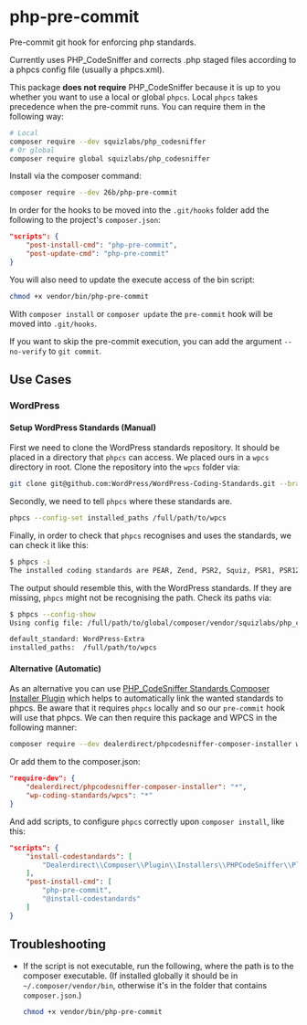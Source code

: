 # php-pre-commit

Pre-commit git hook for enforcing php standards.

Currently uses PHP_CodeSniffer and corrects .php staged files according to a phpcs config file (usually a phpcs.xml).

This package **does not require** PHP_CodeSniffer because it is up to you whether you want to use a local or global `phpcs`. Local `phpcs` takes precedence when the pre-commit runs. You can require them in the following way:

```bash
# Local
composer require --dev squizlabs/php_codesniffer
# Or global
composer require global squizlabs/php_codesniffer
```

Install via the composer command:

```bash
composer require --dev 26b/php-pre-commit
```

In order for the hooks to be moved into the `.git/hooks` folder add the following to the project's `composer.json`:

```json
"scripts": {
    "post-install-cmd": "php-pre-commit",
    "post-update-cmd": "php-pre-commit"
}
```

You will also need to update the execute access of the bin script:

```bash
chmod +x vendor/bin/php-pre-commit
```

With `composer install` or `composer update` the `pre-commit` hook will be moved into `.git/hooks`.

If you want to skip the pre-commit execution, you can add the argument `--no-verify` to `git commit`.

## Use Cases

### WordPress

#### Setup WordPress Standards (Manual)

First we need to clone the WordPress standards repository. It should be placed in a directory that `phpcs` can access. We placed ours in a `wpcs` directory in root. Clone the repository into the `wpcs` folder via:

```bash
git clone git@github.com:WordPress/WordPress-Coding-Standards.git --branch 2.3.0 wpcs
```

Secondly, we need to tell `phpcs` where these standards are.

```bash
phpcs --config-set installed_paths /full/path/to/wpcs
```

Finally, in order to check that `phpcs` recognises and uses the standards, we can check it like this:

```bash
$ phpcs -i
The installed coding standards are PEAR, Zend, PSR2, Squiz, PSR1, PSR12, WordPress, WordPress-Extra, WordPress-Docs and WordPress-Core
```

The output should resemble this, with the WordPress standards. If they are missing, `phpcs` might not be recognising the path. Check its paths via:

```bash
$ phpcs --config-show
Using config file: /full/path/to/global/composer/vendor/squizlabs/php_codesniffer/CodeSniffer.conf

default_standard: WordPress-Extra
installed_paths:  /full/path/to/wpcs
```

#### Alternative (Automatic)

As an alternative you can use [PHP_CodeSniffer Standards Composer Installer Plugin](https://github.com/Dealerdirect/phpcodesniffer-composer-installer) which helps to automatically link the wanted standards to phpcs. Be aware that it requires `phpcs` locally and so our `pre-commit` hook will use that phpcs. We can then require this package and WPCS in the following manner:

```bash
composer require --dev dealerdirect/phpcodesniffer-composer-installer wp-coding-standards/wpcs
```

Or add them to the composer.json:

```json
"require-dev": {
    "dealerdirect/phpcodesniffer-composer-installer": "*",
    "wp-coding-standards/wpcs": "*"
}
```

And add scripts, to configure `phpcs` correctly upon `composer install`, like this:

```json
"scripts": {
    "install-codestandards": [
        "Dealerdirect\\Composer\\Plugin\\Installers\\PHPCodeSniffer\\Plugin::run"
    ],
    "post-install-cmd": [
        "php-pre-commit",
        "@install-codestandards"
    ]
}
```

## Troubleshooting

- If the script is not executable, run the following, where the path is to the composer executable. (If installed globally it should be in `~/.composer/vendor/bin`, otherwise it's in the folder that contains `composer.json`.)

    ```bash
    chmod +x vendor/bin/php-pre-commit
    ```
